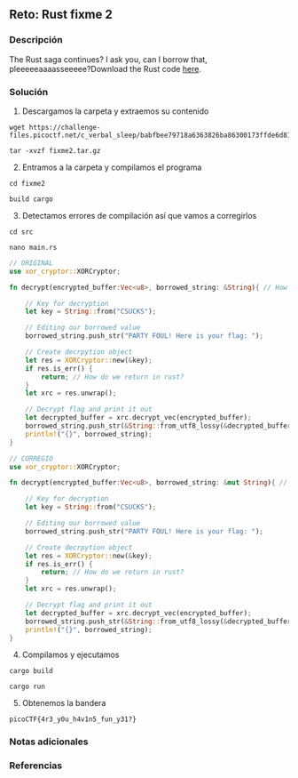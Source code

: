 ## Reto: Rust fixme 2
### Descripción
The Rust saga continues? I ask you, can I borrow that, pleeeeeaaaasseeeee?Download the Rust code [here](https://challenge-files.picoctf.net/c_verbal_sleep/babfbee79718a6363826ba86300173ffde6d81577e9dd07d4130c53a7eecf6c3/fixme2.tar.gz).
### Solución
1. Descargamos la carpeta y extraemos su contenido

```
wget https://challenge-files.picoctf.net/c_verbal_sleep/babfbee79718a6363826ba86300173ffde6d81577e9dd07d4130c53a7eecf6c3/fixme2.tar.gz

tar -xvzf fixme2.tar.gz
```

2. Entramos a la carpeta y compilamos el programa

```
cd fixme2

build cargo
```

3. Detectamos errores de compilación así que vamos a corregirlos

```
cd src

nano main.rs
```

```rust
// ORIGINAL
use xor_cryptor::XORCryptor;

fn decrypt(encrypted_buffer:Vec<u8>, borrowed_string: &String){ // How do we pass>

    // Key for decryption
    let key = String::from("CSUCKS");

    // Editing our borrowed value
    borrowed_string.push_str("PARTY FOUL! Here is your flag: ");

    // Create decrpytion object
    let res = XORCryptor::new(&key);
    if res.is_err() {
        return; // How do we return in rust?
    }
    let xrc = res.unwrap();

    // Decrypt flag and print it out
    let decrypted_buffer = xrc.decrypt_vec(encrypted_buffer);
    borrowed_string.push_str(&String::from_utf8_lossy(&decrypted_buffer));
    println!("{}", borrowed_string);
}
```

```rust
// CORREGIO                                  
use xor_cryptor::XORCryptor;

fn decrypt(encrypted_buffer:Vec<u8>, borrowed_string: &mut String){ // How do we >

    // Key for decryption
    let key = String::from("CSUCKS");

    // Editing our borrowed value
    borrowed_string.push_str("PARTY FOUL! Here is your flag: ");

    // Create decrpytion object
    let res = XORCryptor::new(&key);
    if res.is_err() {
        return; // How do we return in rust?
    }
    let xrc = res.unwrap();

    // Decrypt flag and print it out
    let decrypted_buffer = xrc.decrypt_vec(encrypted_buffer);
    borrowed_string.push_str(&String::from_utf8_lossy(&decrypted_buffer));
    println!("{}", borrowed_string);
}
```

4. Compilamos y ejecutamos

```
cargo build

cargo run
```

5. Obtenemos la bandera

```
picoCTF{4r3_y0u_h4v1n5_fun_y31?}
```
### Notas adicionales
### Referencias

 

